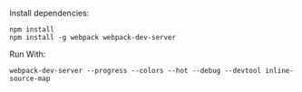 Install dependencies:
```
npm install
npm install -g webpack webpack-dev-server
```

Run With:
```
webpack-dev-server --progress --colors --hot --debug --devtool inline-source-map
```